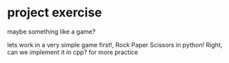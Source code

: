 # project exercise

maybe something like a game?

lets work in a very simple game first!,
Rock Paper Scissors in python!
Right, can we implement it in cpp? for more practice
